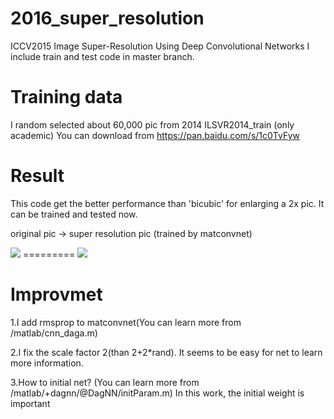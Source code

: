 # 2016_super_resolution
ICCV2015 Image Super-Resolution Using Deep Convolutional Networks
I include train and test code in master branch.

# Training data
I random selected about 60,000 pic from 2014 ILSVR2014_train (only academic) You can download from https://pan.baidu.com/s/1c0TvFyw

# Result
This code get the better performance than 'bicubic' for enlarging a 2x pic. It can be trained and tested now. 

original pic -> super resolution pic (trained by matconvnet)

![](https://github.com/layumi/2016_super_resolution/blob/master/2_small.JPEG) ========= ![](https://github.com/layumi/2016_super_resolution/blob/master/2_product.jpg)

# Improvmet
1.I add rmsprop to matconvnet(You can learn more from /matlab/cnn_daga.m)

2.I fix the scale factor 2(than 2+2*rand). It seems to be easy for net to learn more information.

3.How to initial net? (You can learn more from /matlab/+dagnn/@DagNN/initParam.m) In this work, the initial weight is important
